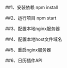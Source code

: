  ##1、安装依赖 npm install

 ##2、运行项目 npm start

 ##3、配置本地nginx服务器

 ##4、配置本地host文件域名

 ##5、重启nginx服务器

 ##6、日历插件API

